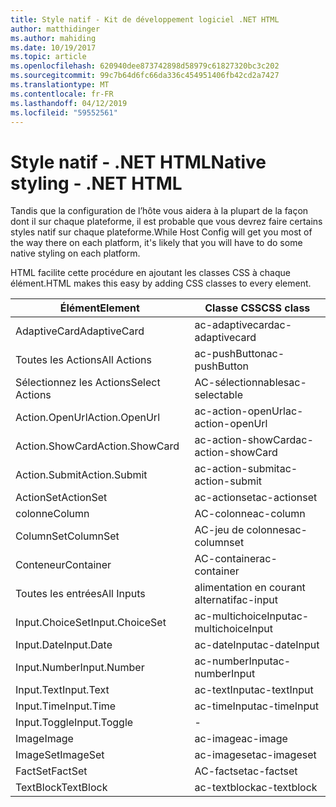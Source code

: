 ```yaml
---
title: Style natif - Kit de développement logiciel .NET HTML
author: matthidinger
ms.author: mahiding
ms.date: 10/19/2017
ms.topic: article
ms.openlocfilehash: 620940dee873742898d58979c61827320bc3c202
ms.sourcegitcommit: 99c7b64d6fc66da336c454951406fb42cd2a7427
ms.translationtype: MT
ms.contentlocale: fr-FR
ms.lasthandoff: 04/12/2019
ms.locfileid: "59552561"
---
```

# <a name="native-styling---net-html"></a><span data-ttu-id="2e427-102">Style natif - .NET HTML</span><span class="sxs-lookup"><span data-stu-id="2e427-102">Native styling - .NET HTML</span></span>

<span data-ttu-id="2e427-103">Tandis que la configuration de l’hôte vous aidera à la plupart de la façon dont il sur chaque plateforme, il est probable que vous devrez faire certains styles natif sur chaque plateforme.</span><span class="sxs-lookup"><span data-stu-id="2e427-103">While Host Config will get you most of the way there on each platform, it's likely that you will have to do some native styling on each platform.</span></span> 

<span data-ttu-id="2e427-104">HTML facilite cette procédure en ajoutant les classes CSS à chaque élément.</span><span class="sxs-lookup"><span data-stu-id="2e427-104">HTML makes this easy by adding CSS classes to every element.</span></span>

| <span data-ttu-id="2e427-105">Élément</span><span class="sxs-lookup"><span data-stu-id="2e427-105">Element</span></span> | <span data-ttu-id="2e427-106">Classe CSS</span><span class="sxs-lookup"><span data-stu-id="2e427-106">CSS class</span></span> |
|---|---|
| <span data-ttu-id="2e427-107">AdaptiveCard</span><span class="sxs-lookup"><span data-stu-id="2e427-107">AdaptiveCard</span></span> | <span data-ttu-id="2e427-108">ac-adaptivecard</span><span class="sxs-lookup"><span data-stu-id="2e427-108">ac-adaptivecard</span></span> |
| <span data-ttu-id="2e427-109">Toutes les Actions</span><span class="sxs-lookup"><span data-stu-id="2e427-109">All Actions</span></span> | <span data-ttu-id="2e427-110">ac-pushButton</span><span class="sxs-lookup"><span data-stu-id="2e427-110">ac-pushButton</span></span> | 
| <span data-ttu-id="2e427-111">Sélectionnez les Actions</span><span class="sxs-lookup"><span data-stu-id="2e427-111">Select Actions</span></span> | <span data-ttu-id="2e427-112">AC-sélectionnables</span><span class="sxs-lookup"><span data-stu-id="2e427-112">ac-selectable</span></span> |
| <span data-ttu-id="2e427-113">Action.OpenUrl</span><span class="sxs-lookup"><span data-stu-id="2e427-113">Action.OpenUrl</span></span>  | <span data-ttu-id="2e427-114">ac-action-openUrl</span><span class="sxs-lookup"><span data-stu-id="2e427-114">ac-action-openUrl</span></span> |
| <span data-ttu-id="2e427-115">Action.ShowCard</span><span class="sxs-lookup"><span data-stu-id="2e427-115">Action.ShowCard</span></span> | <span data-ttu-id="2e427-116">ac-action-showCard</span><span class="sxs-lookup"><span data-stu-id="2e427-116">ac-action-showCard</span></span> |
| <span data-ttu-id="2e427-117">Action.Submit</span><span class="sxs-lookup"><span data-stu-id="2e427-117">Action.Submit</span></span>  | <span data-ttu-id="2e427-118">ac-action-submit</span><span class="sxs-lookup"><span data-stu-id="2e427-118">ac-action-submit</span></span>  |
| <span data-ttu-id="2e427-119">ActionSet</span><span class="sxs-lookup"><span data-stu-id="2e427-119">ActionSet</span></span> | <span data-ttu-id="2e427-120">ac-actionset</span><span class="sxs-lookup"><span data-stu-id="2e427-120">ac-actionset</span></span> |
| <span data-ttu-id="2e427-121">colonne</span><span class="sxs-lookup"><span data-stu-id="2e427-121">Column</span></span> | <span data-ttu-id="2e427-122">AC-colonne</span><span class="sxs-lookup"><span data-stu-id="2e427-122">ac-column</span></span> |
| <span data-ttu-id="2e427-123">ColumnSet</span><span class="sxs-lookup"><span data-stu-id="2e427-123">ColumnSet</span></span> | <span data-ttu-id="2e427-124">AC-jeu de colonnes</span><span class="sxs-lookup"><span data-stu-id="2e427-124">ac-columnset</span></span> |
| <span data-ttu-id="2e427-125">Conteneur</span><span class="sxs-lookup"><span data-stu-id="2e427-125">Container</span></span> | <span data-ttu-id="2e427-126">AC-container</span><span class="sxs-lookup"><span data-stu-id="2e427-126">ac-container</span></span> |
| <span data-ttu-id="2e427-127">Toutes les entrées</span><span class="sxs-lookup"><span data-stu-id="2e427-127">All Inputs</span></span> | <span data-ttu-id="2e427-128">alimentation en courant alternatif</span><span class="sxs-lookup"><span data-stu-id="2e427-128">ac-input</span></span> |
| <span data-ttu-id="2e427-129">Input.ChoiceSet</span><span class="sxs-lookup"><span data-stu-id="2e427-129">Input.ChoiceSet</span></span> | <span data-ttu-id="2e427-130">ac-multichoiceInput</span><span class="sxs-lookup"><span data-stu-id="2e427-130">ac-multichoiceInput</span></span>  |
| <span data-ttu-id="2e427-131">Input.Date</span><span class="sxs-lookup"><span data-stu-id="2e427-131">Input.Date</span></span> | <span data-ttu-id="2e427-132">ac-dateInput</span><span class="sxs-lookup"><span data-stu-id="2e427-132">ac-dateInput</span></span> |
| <span data-ttu-id="2e427-133">Input.Number</span><span class="sxs-lookup"><span data-stu-id="2e427-133">Input.Number</span></span> | <span data-ttu-id="2e427-134">ac-numberInput</span><span class="sxs-lookup"><span data-stu-id="2e427-134">ac-numberInput</span></span> |
| <span data-ttu-id="2e427-135">Input.Text</span><span class="sxs-lookup"><span data-stu-id="2e427-135">Input.Text</span></span> | <span data-ttu-id="2e427-136">ac-textInput</span><span class="sxs-lookup"><span data-stu-id="2e427-136">ac-textInput</span></span> |
| <span data-ttu-id="2e427-137">Input.Time</span><span class="sxs-lookup"><span data-stu-id="2e427-137">Input.Time</span></span> | <span data-ttu-id="2e427-138">ac-timeInput</span><span class="sxs-lookup"><span data-stu-id="2e427-138">ac-timeInput</span></span> |
| <span data-ttu-id="2e427-139">Input.Toggle</span><span class="sxs-lookup"><span data-stu-id="2e427-139">Input.Toggle</span></span>| - |
| <span data-ttu-id="2e427-140">Image</span><span class="sxs-lookup"><span data-stu-id="2e427-140">Image</span></span>  | <span data-ttu-id="2e427-141">ac-image</span><span class="sxs-lookup"><span data-stu-id="2e427-141">ac-image</span></span> |
| <span data-ttu-id="2e427-142">ImageSet</span><span class="sxs-lookup"><span data-stu-id="2e427-142">ImageSet</span></span>  | <span data-ttu-id="2e427-143">ac-imageset</span><span class="sxs-lookup"><span data-stu-id="2e427-143">ac-imageset</span></span> |
| <span data-ttu-id="2e427-144">FactSet</span><span class="sxs-lookup"><span data-stu-id="2e427-144">FactSet</span></span> | <span data-ttu-id="2e427-145">AC-factset</span><span class="sxs-lookup"><span data-stu-id="2e427-145">ac-factset</span></span> |
| <span data-ttu-id="2e427-146">TextBlock</span><span class="sxs-lookup"><span data-stu-id="2e427-146">TextBlock</span></span>  | <span data-ttu-id="2e427-147">ac-textblock</span><span class="sxs-lookup"><span data-stu-id="2e427-147">ac-textblock</span></span> |